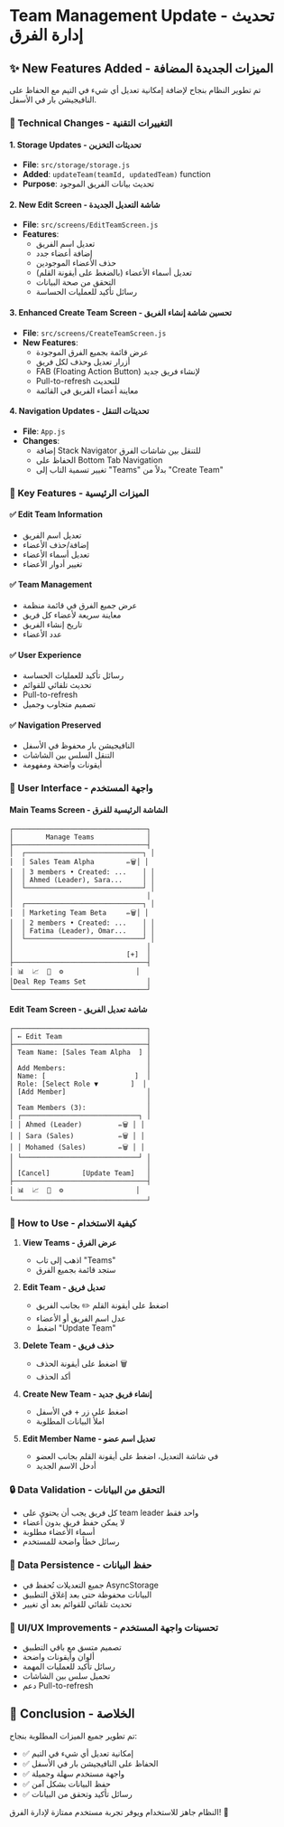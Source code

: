 # Team Management Update - تحديث إدارة الفرق

## ✨ New Features Added - الميزات الجديدة المضافة

تم تطوير النظام بنجاح لإضافة إمكانية تعديل أي شيء في التيم مع الحفاظ على النافيجيشن بار في الأسفل.

### 🔧 Technical Changes - التغييرات التقنية

#### 1. Storage Updates - تحديثات التخزين
- **File**: `src/storage/storage.js`
- **Added**: `updateTeam(teamId, updatedTeam)` function
- **Purpose**: تحديث بيانات الفريق الموجود

#### 2. New Edit Screen - شاشة التعديل الجديدة
- **File**: `src/screens/EditTeamScreen.js`
- **Features**:
  - تعديل اسم الفريق
  - إضافة أعضاء جدد
  - حذف الأعضاء الموجودين
  - تعديل أسماء الأعضاء (بالضغط على أيقونة القلم)
  - التحقق من صحة البيانات
  - رسائل تأكيد للعمليات الحساسة

#### 3. Enhanced Create Team Screen - تحسين شاشة إنشاء الفريق
- **File**: `src/screens/CreateTeamScreen.js`
- **New Features**:
  - عرض قائمة بجميع الفرق الموجودة
  - أزرار تعديل وحذف لكل فريق
  - FAB (Floating Action Button) لإنشاء فريق جديد
  - Pull-to-refresh للتحديث
  - معاينة أعضاء الفريق في القائمة

#### 4. Navigation Updates - تحديثات التنقل
- **File**: `App.js`
- **Changes**:
  - إضافة Stack Navigator للتنقل بين شاشات الفرق
  - الحفاظ على Bottom Tab Navigation
  - تغيير تسمية التاب إلى "Teams" بدلاً من "Create Team"

### 🎯 Key Features - الميزات الرئيسية

#### ✅ Edit Team Information
- تعديل اسم الفريق
- إضافة/حذف الأعضاء
- تعديل أسماء الأعضاء
- تغيير أدوار الأعضاء

#### ✅ Team Management
- عرض جميع الفرق في قائمة منظمة
- معاينة سريعة لأعضاء كل فريق
- تاريخ إنشاء الفريق
- عدد الأعضاء

#### ✅ User Experience
- رسائل تأكيد للعمليات الحساسة
- تحديث تلقائي للقوائم
- Pull-to-refresh
- تصميم متجاوب وجميل

#### ✅ Navigation Preserved
- النافيجيشن بار محفوظ في الأسفل
- التنقل السلس بين الشاشات
- أيقونات واضحة ومفهومة

### 📱 User Interface - واجهة المستخدم

#### Main Teams Screen - الشاشة الرئيسية للفرق
```
┌─────────────────────────────────┐
│        Manage Teams             │
├─────────────────────────────────┤
│  ┌─────────────────────────────┐ │
│  │ Sales Team Alpha        ✏️🗑️│ │
│  │ 3 members • Created: ...    │ │
│  │ Ahmed (Leader), Sara...     │ │
│  └─────────────────────────────┘ │
│                                 │
│  ┌─────────────────────────────┐ │
│  │ Marketing Team Beta     ✏️🗑️│ │
│  │ 2 members • Created: ...    │ │
│  │ Fatima (Leader), Omar...    │ │
│  └─────────────────────────────┘ │
│                                 │
│                            [+]  │
├─────────────────────────────────┤
│ 📊  📈  👥  ⚙️                  │
│Deal Rep Teams Set               │
└─────────────────────────────────┘
```

#### Edit Team Screen - شاشة تعديل الفريق
```
┌─────────────────────────────────┐
│ ← Edit Team                     │
├─────────────────────────────────┤
│ Team Name: [Sales Team Alpha  ] │
│                                 │
│ Add Members:                    │
│ Name: [                      ]  │
│ Role: [Select Role ▼        ]  │
│ [Add Member]                    │
│                                 │
│ Team Members (3):               │
│ ┌─────────────────────────────┐ │
│ │ Ahmed (Leader)         ✏️🗑️ │ │
│ │ Sara (Sales)           ✏️🗑️ │ │
│ │ Mohamed (Sales)        ✏️🗑️ │ │
│ └─────────────────────────────┘ │
│                                 │
│ [Cancel]        [Update Team]   │
├─────────────────────────────────┤
│ 📊  📈  👥  ⚙️                  │
└─────────────────────────────────┘
```

### 🚀 How to Use - كيفية الاستخدام

1. **View Teams - عرض الفرق**
   - اذهب إلى تاب "Teams"
   - ستجد قائمة بجميع الفرق

2. **Edit Team - تعديل فريق**
   - اضغط على أيقونة القلم ✏️ بجانب الفريق
   - عدل اسم الفريق أو الأعضاء
   - اضغط "Update Team"

3. **Delete Team - حذف فريق**
   - اضغط على أيقونة الحذف 🗑️
   - أكد الحذف

4. **Create New Team - إنشاء فريق جديد**
   - اضغط على زر + في الأسفل
   - املأ البيانات المطلوبة

5. **Edit Member Name - تعديل اسم عضو**
   - في شاشة التعديل، اضغط على أيقونة القلم بجانب العضو
   - أدخل الاسم الجديد

### 🔒 Data Validation - التحقق من البيانات

- كل فريق يجب أن يحتوي على team leader واحد فقط
- لا يمكن حفظ فريق بدون أعضاء
- أسماء الأعضاء مطلوبة
- رسائل خطأ واضحة للمستخدم

### 💾 Data Persistence - حفظ البيانات

- جميع التعديلات تُحفظ في AsyncStorage
- البيانات محفوظة حتى بعد إغلاق التطبيق
- تحديث تلقائي للقوائم بعد أي تغيير

### 🎨 UI/UX Improvements - تحسينات واجهة المستخدم

- تصميم متسق مع باقي التطبيق
- ألوان وأيقونات واضحة
- رسائل تأكيد للعمليات المهمة
- تحميل سلس بين الشاشات
- دعم Pull-to-refresh

## 🏁 Conclusion - الخلاصة

تم تطوير جميع الميزات المطلوبة بنجاح:
- ✅ إمكانية تعديل أي شيء في التيم
- ✅ الحفاظ على النافيجيشن بار في الأسفل
- ✅ واجهة مستخدم سهلة وجميلة
- ✅ حفظ البيانات بشكل آمن
- ✅ رسائل تأكيد وتحقق من البيانات

النظام جاهز للاستخدام ويوفر تجربة مستخدم ممتازة لإدارة الفرق! 🎉